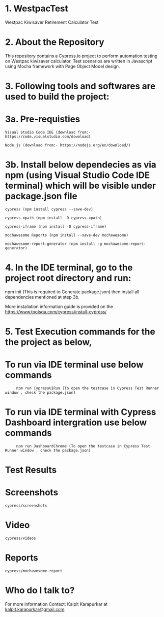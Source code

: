 # 1. WestpacTest
Westpac Kiwisaver Retirement Calculator Test

# 2. About the Repository
This repository contains a Cypress.io project to perform automation testing on Westpac kiwisaver calculator.
Test scenarios are written in Javascript using Mocha framework with Page Object Model design. 

# 3. Following tools and softwares are used to build the project:
  # 3a. Pre-requisties
    Visual Studio Code IDE (download from:- https://code.visualstudio.com/download)

    Node.js (download from:- https://nodejs.org/en/download/)

# 3b. Install below dependecies as via npm (using Visual Studio Code IDE terminal) which will be visible under package.json file
    cypress (npm install cypress --save-dev)

    cypress-xpath (npm install -D cypress-xpath)

    cypress-iframe (npm install -D cypress-iframe)

    mochawesome Reports (npm install --save-dev mochawesome)

    mochawesome-report-generator (npm install -g mochawesome-report-generator)

# 4. In the IDE terminal, go to the project root directory and run:
npm init (This is required to Generate package.json) then install all dependencies mentioned at step 3b.

More installation information guide is provided on the https://www.toolsqa.com/cypress/install-cypress/

# 5. Test Execution commands for the the project as below,
   # To run via IDE terminal use below commands
         npm run CypressUIRun (To open the testcase in Cypress Test Runner window , check the package.json)
         
   # To run via IDE terminal with Cypress Dashboard intergration use below commands
         npm run DashboardChrome (To open the testcase in Cypress Test Runner window , check the package.json)

# Test Results
  # Screenshots
    cypress/screenshots
  # Video
    cypress/videos
  # Reports
    cypress/mochawesome-report

# Who do I talk to?
For more information Contact: Kalpit Karapurkar at kalpit.karapurkar@gmail.com
